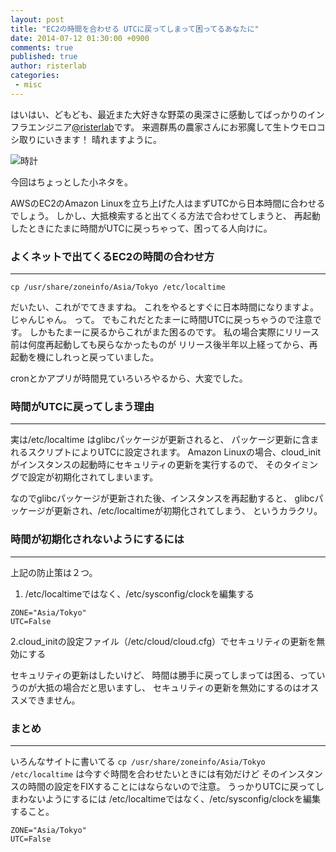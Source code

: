 ```yaml
---
layout: post
title: "EC2の時間を合わせる UTCに戻ってしまって困ってるあなたに"
date: 2014-07-12 01:30:00 +0900
comments: true
published: true
author: risterlab
categories: 
 - misc
---
```


はいはい、どもども、最近また大好きな野菜の奥深さに感動してばっかりのインフラエンジニア[@risterlab](http://diary.risterlab.com)です。 
来週群馬の農家さんにお邪魔して生トウモロコシ取りにいきます！ 
晴れますように。

![時計](http://blog.branch4.pw/images/2014/07/degital_clock.jpg)

今回はちょっとした小ネタを。

AWSのEC2のAmazon Linuxを立ち上げた人はまずUTCから日本時間に合わせるでしょう。
しかし、大抵検索すると出てくる方法で合わせてしまうと、
再起動したときにたまに時間がUTCに戻っちゃって、困ってる人向けに。

### よくネットで出てくるEC2の時間の合わせ方
----------

`cp /usr/share/zoneinfo/Asia/Tokyo /etc/localtime`

だいたい、これがでてきますね。
これをやるとすぐに日本時間になりますよ。じゃんじゃん。
って。
でもこれだとたまーに時間UTCに戻っちゃうので注意です。
しかもたまーに戻るからこれがまた困るのです。
私の場合実際にリリース前は何度再起動しても戻らなかったものが
リリース後半年以上経ってから、再起動を機にしれっと戻っていました。

cronとかアプリが時間見ていろいろやるから、大変でした。

### 時間がUTCに戻ってしまう理由
----------

実は/etc/localtime はglibcパッケージが更新されると、
パッケージ更新に含まれるスクリプトによりUTCに設定されます。
Amazon Linuxの場合、cloud_initがインスタンスの起動時にセキュリティの更新を実行するので、
そのタイミングで設定が初期化されてしまいます。

なのでglibcパッケージが更新された後、インスタンスを再起動すると、
glibcパッケージが更新され、/etc/localtimeが初期化されてしまう、
というカラクリ。

### 時間が初期化されないようにするには
----------

上記の防止策は２つ。

1. /etc/localtimeではなく、/etc/sysconfig/clockを編集する

```
ZONE="Asia/Tokyo"
UTC=False
```

2.cloud_initの設定ファイル（/etc/cloud/cloud.cfg）でセキュリティの更新を無効にする

セキュリティの更新はしたいけど、
時間は勝手に戻ってしまっては困る、っていうのが大抵の場合だと思いますし、
セキュリティの更新を無効にするのはオススメできません。

### まとめ
----------

いろんなサイトに書いてる
`cp /usr/share/zoneinfo/Asia/Tokyo /etc/localtime`
は今すぐ時間を合わせたいときには有効だけど
そのインスタンスの時間の設定をFIXすることにはならないので注意。
うっかりUTCに戻ってしまわないようにするには
/etc/localtimeではなく、/etc/sysconfig/clockを編集すること。

```
ZONE="Asia/Tokyo"
UTC=False
```

